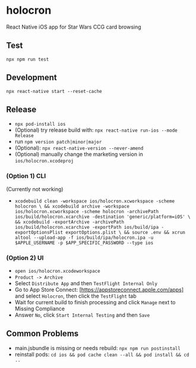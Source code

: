 # holocron
React Native iOS app for Star Wars CCG card browsing

## Test
`npx npm run test`

## Development
`npx react-native start --reset-cache`

## Release
* `npx pod-install ios`
* (Optional) try release build with: `npx react-native run-ios --mode Release`
* run `npm version patch|minor|major`
* (Optional): `npx react-native-version --never-amend`
* (Optional) manually change the marketing version in `ios/holocron.xcodeproj`

### (Option 1) CLI
(Currently not working)
* `xcodebuild clean -workspace ios/holocron.xcworkspace -scheme holocron \
 && xcodebuild archive -workspace ios/holocron.xcworkspace -scheme holocron -archivePath ios/build/holocron.xcarchive -destination 'generic/platform=iOS' \
 && xcodebuild -exportArchive -archivePath ios/build/holocron.xcarchive -exportPath ios/build/ipa -exportOptionsPlist exportOptions.plist \
 && source .env && xcrun altool --upload-app -f ios/build/ipa/holocron.ipa -u $APPLE_USERNAME -p $APP_SPECIFIC_PASSWORD --type ios`

### (Option 2) UI
* `open ios/holocron.xcodeworkspace`
* `Product -> Archive`
* Select `Distribute App` and then `TestFlight Internal Only`
* Go to App Store Connect: [https://appstoreconnect.apple.com/apps] and select `Holocron`, then click the `TestFlight` tab
* Wait for current build to finish processing and click `Manage` next to Missing Compliance
* Answer `No`, click `Start Internal Testing` and then `Save`

## Common Problems
* main.jsbundle is missing or needs rebuild: `npx npm run postinstall`
* reinstall pods: `cd ios && pod cache clean --all && pod install && cd ..`
